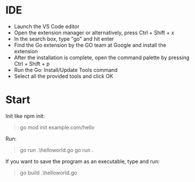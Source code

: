 # IDE
- Launch the VS Code editor
- Open the extension manager or alternatively, press Ctrl + Shift + x
- In the search box, type "go" and hit enter
- Find the Go extension by the GO team at Google and install the extension
- After the installation is complete, open the command palette by pressing Ctrl + Shift + p
- Run the Go: Install/Update Tools command
- Select all the provided tools and click OK

# Start
Init like npm init:
> go mod init example.com/hello 

Run:
>go run .\helloworld.go
> go run .

If you want to save the program as an executable, type and run:
>go build .\helloworld.go


